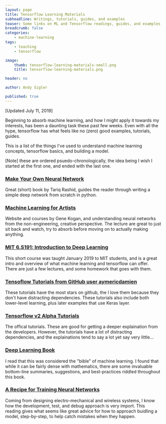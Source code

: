 ```yaml
---
layout: page
title: Tensorflow Learning Materials
subheadline: Writings, tutorials, guides, and examples
teaser: Some links on ML and Tensorflow readings, guides, and examples
breadcrumb: false
categories:
    - machine-learning
tags:
    - teaching
    - tensorflow

image:
    thumb: tensorflow-learning-materials-small.png
    title: tensorflow-learning-materials.png

header: no

author: Andy Sigler

published: true
---
```


[Updated July 11, 2019]

Beginning to absorb machine learning, and how I might apply it towards my interests, has been a daunting task these past few weeks. Even with all the hype, tensorflow has what feels like no (zero) good examples, tutorials, guides.

This is a list of the things I've used to understand machine learning concepts, tensorflow basics, and building a model.

[Note] these are ordered psuedo-chronologically, the idea being I wish I started at the first one, and ended with the last one.

### [Make Your Own Neural Network](https://www.amazon.com/Make-Your-Own-Neural-Network-ebook/dp/B01EER4Z4G)

Great (short) book by Tariq Rashid, guides the reader through writing a simple deep network from scratch in python.

### [Machine Learning for Artists](https://ml4a.github.io/ml4a/)

Website and courses by Gene Kogan, and understanding neural networks from the non-engineering, creative perspective. The lecture are great to just sit back and watch, try to absorb before moving on to actually making anything.

### [MIT 6.S191: Introduction to Deep Learning](http://introtodeeplearning.com/)

This short course was taught January 2019 to MIT students, and is a great intro and overview of what machine learning and tensorflow can offer. There are just a few lectures, and some homework that goes with them.

### [Tensoflow Tutorials from GitHub user aymericdamien](https://github.com/aymericdamien/TensorFlow-Examples)

These tutorials have the most stars on github, the I love them because they don't have distracting dependencies. These tutorials also include both lower-level learning, plus later examples that use Keras layer.

### [Tensorflow v2 Alpha Tutorials](https://www.tensorflow.org/alpha)

The offical tutorials. These are good for getting a deeper explaination from the developers. However, the tutorials have a lot of distracting dependencies, and the explainations tend to say a lot yet say very little...

### [Deep Learning Book](https://www.deeplearningbook.org/)

I read that this was considered the "bible" of machine learning. I found that while it can be fairly dense with mathematics, there are some invaluable bottom-line summaries, suggestions, and best-practices riddled throughout this book.

### [A Recipe for Training Neural Networks](https://karpathy.github.io/2019/04/25/recipe/)

Coming from designing electro-mechanical and wireless systems, I know how the development, test, and debug approach is very import. This reading gives what seems like great advice for how to approach buidling a model, step-by-step, to help catch mistakes when they happen.
